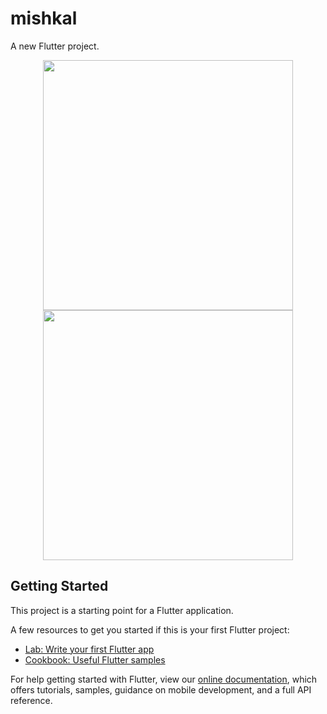 # mishkal

A new Flutter project.
<div align="center">
    <img src="https://github.com/tarekDZ2019/mishkal-App/blob/master/images/text2.png" width="400px"</img> 
    <img src="https://github.com/tarekDZ2019/mishkal-App/blob/master/images/text1.png" width="400px"</img> 
</div>


## Getting Started

This project is a starting point for a Flutter application.

A few resources to get you started if this is your first Flutter project:

- [Lab: Write your first Flutter app](https://flutter.io/docs/get-started/codelab)
- [Cookbook: Useful Flutter samples](https://flutter.io/docs/cookbook)

For help getting started with Flutter, view our 
[online documentation](https://flutter.io/docs), which offers tutorials, 
samples, guidance on mobile development, and a full API reference.
